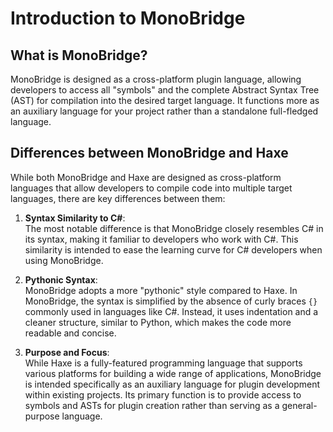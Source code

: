 # Introduction to MonoBridge

## What is MonoBridge?

MonoBridge is designed as a cross-platform plugin language, allowing developers to access all "symbols"  and the complete Abstract Syntax Tree (AST) for compilation into the desired target language. It functions more as an auxiliary language for your project rather than a standalone full-fledged language.

## Differences between MonoBridge and Haxe

While both MonoBridge and Haxe are designed as cross-platform languages that allow developers to compile code into multiple target languages, there are key differences between them:

1. **Syntax Similarity to C#**:  
   The most notable difference is that MonoBridge closely resembles C# in its syntax, making it familiar to developers who work with C#. This similarity is intended to ease the learning curve for C# developers when using MonoBridge.

2. **Pythonic Syntax**:  
   MonoBridge adopts a more "pythonic" style compared to Haxe. In MonoBridge, the syntax is simplified by the absence of curly braces `{}` commonly used in languages like C#. Instead, it uses indentation and a cleaner structure, similar to Python, which makes the code more readable and concise.

3. **Purpose and Focus**:  
   While Haxe is a fully-featured programming language that supports various platforms for building a wide range of applications, MonoBridge is intended specifically as an auxiliary language for plugin development within existing projects. Its primary function is to provide access to symbols and ASTs for plugin creation rather than serving as a general-purpose language.